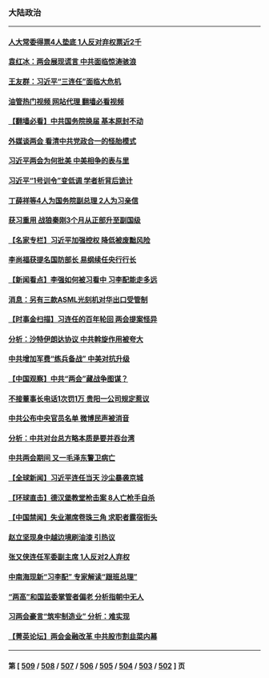 ### 大陆政治
---
#### [人大常委得票4人垫底 1人反对弃权票近2千](../../pages/ncid277/n13948537.md?03122045) 
#### [袁红冰：两会展现谎言 中共面临惊涛骇浪](../../pages/ncid277/n13948474.md?03122045) 
#### [王友群：习近平“三连任”面临大危机](../../pages/ncid277/n13948171.md?03122045) 
#### [油管热门视频 网站代理 翻墙必看视频](http://138.2.39.72:81/youtube.html?epic-marker?03122045)
#### [【翻墙必看】中共国务院换届 基本原封不动](../../pages/ncid277/n13948401.md?03122045) 
#### [外媒谈两会 看清中共党政合一的怪胎模式](../../pages/ncid277/n13948310.md?03122045) 
#### [习近平两会为何批美 中美相争的表与里](../../pages/ncid277/n13947734.md?03122045) 
#### [习近平“1号训令”变低调 学者析背后诡计](../../pages/ncid277/n13947527.md?03122045) 
#### [丁薛祥等4人为国务院副总理 2人为习亲信](../../pages/ncid277/n13948181.md?03122045) 
#### [获习重用 战狼秦刚3个月从正部升至副国级](../../pages/ncid277/n13948200.md?03122045) 
#### [【名家专栏】习近平加强控权 降低被废黜风险](../../pages/ncid277/n13948006.md?03122045) 
#### [李尚福获提名国防部长 易纲续任央行行长](../../pages/ncid277/n13948187.md?03122045) 
#### [【新闻看点】李强如何被习看中 习李配能走多远](../../pages/ncid277/n13948144.md?03122045) 
#### [消息：另有三款ASML光刻机对华出口受管制](../../pages/ncid277/n13948123.md?03122045) 
#### [【时事金扫描】习连任的百年轮回 两会提案怪异](../../pages/ncid277/n13947709.md?03122045) 
#### [分析：沙特伊朗达协议 中共斡旋作用被夸大](../../pages/ncid277/n13948139.md?03122045) 
#### [中共增加军费“练兵备战” 中美对抗升级](../../pages/ncid277/n13948101.md?03122045) 
#### [【中国观察】中共“两会”藏战争图谋？](../../pages/ncid277/n13947953.md?03122045) 
#### [不接董事长电话1次罚1万 贵阳一公司规定惹议](../../pages/ncid277/n13947955.md?03122045) 
#### [中共公布中央官员名单 微博民声被消音](../../pages/ncid277/n13947963.md?03122045) 
#### [分析：中共对台总方略本质是要并吞台湾](../../pages/ncid277/n13947833.md?03122045) 
#### [中共两会期间 又一毛泽东警卫病亡](../../pages/ncid277/n13947915.md?03122045) 
#### [【全球新闻】习近平连任当天 沙尘暴袭京城](../../pages/ncid277/n13947821.md?03122045) 
#### [【环球直击】德汉堡教堂枪击案 8人亡枪手自杀](../../pages/ncid277/n13947419.md?03122045) 
#### [【中国禁闻】失业潮席卷珠三角 求职者露宿街头](../../pages/ncid277/n13947595.md?03122045) 
#### [赵立坚现身中越边境刷油漆 引热议](../../pages/ncid277/n13947818.md?03122045) 
#### [张又侠连任军委副主席 1人反对2人弃权](../../pages/ncid277/n13947701.md?03122045) 
#### [中南海现新“习李配” 专家解读“跟班总理”](../../pages/ncid277/n13947637.md?03122045) 
#### [“两高”和国监委掌管者偏老 分析指朝中无人](../../pages/ncid277/n13947693.md?03122045) 
#### [习两会豪言“筑牢制造业” 分析：难实现](../../pages/ncid277/n13947476.md?03122045) 
#### [【菁英论坛】两会金融改革 中共股市割韭菜内幕](../../pages/ncid277/n13947614.md?03122045) 

---
#### 第 [ [509](./509.md?03122045) / [508](./508.md?03122045) / [507](./507.md?03122045) / [506](./506.md?03122045) / [505](./505.md?03122045) / [504](./504.md?03122045) / [503](./503.md?03122045) / [502](./502.md?03122045) ] 页
